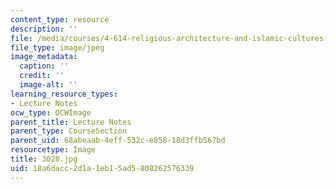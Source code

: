 ```yaml
---
content_type: resource
description: ''
file: /media/courses/4-614-religious-architecture-and-islamic-cultures-fall-2002/18a6dacc2d1a1eb15ad5808262576339_3028.jpg
file_type: image/jpeg
image_metadata:
  caption: ''
  credit: ''
  image-alt: ''
learning_resource_types:
- Lecture Notes
ocw_type: OCWImage
parent_title: Lecture Notes
parent_type: CourseSection
parent_uid: 68abeaab-4eff-532c-e858-18d3ffb567bd
resourcetype: Image
title: 3028.jpg
uid: 18a6dacc-2d1a-1eb1-5ad5-808262576339
---
```

